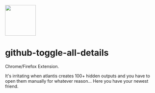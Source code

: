 <img src="https://github.com/GeiserX/github-toggle-all-details/icon.png" width="100"/>

# github-toggle-all-details

Chrome/Firefox Extension.

It's irritating when atlantis creates 100+ hidden outputs and you have to open them manually for whatever reason... Here you have your newest friend.
